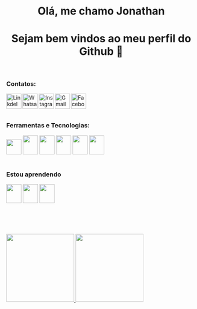 <h1 align="center"> Olá, me chamo Jonathan</h1>
<h1 align="center"> Sejam bem vindos ao meu perfil do Github 👋</h1>

<br>

### Contatos:

<a target="_blank" href="https://www.linkedin.com/in/jonathan-pires-680796100/">
  <img align="left" alt="LinkdeIN" width="40px" src="https://img.icons8.com/color/48/undefined/linkedin-circled--v1.png" />
</a>
<a target="_blank" href="https://api.whatsapp.com/send?phone=5511976444988">
  <img align="left" alt="Whatsapp" width="40px" src="https://img.icons8.com/color/48/undefined/whatsapp--v1.png" />
</a>
<a target="_blank" href="https://www.instagram.com/joow_pires/">
  <img align="left" alt="Instagram" width="40px" src="https://img.icons8.com/cute-clipart/64/undefined/instagram-new.png" />
</a>
<a target="_blank" href="mailto:jonathanpiresneves@hotmail.com">
  <img align="left" alt="Gmail" width="40px" src="https://img.icons8.com/fluency/48/undefined/email-open.png" />
</a>
<a target="_blank" href="https://www.facebook.com/jonathan.pires.946/">
  <img align="left" alt="Facebook" width="40px" src="https://img.icons8.com/color/48/undefined/facebook.png" />
</a>

<br><br><br>

### Ferramentas e Tecnologias:
<span>
<img width="40px" src="https://cdn.jsdelivr.net/gh/devicons/devicon/icons/git/git-original.svg" />
<img width="40px" height="50" src="https://cdn.jsdelivr.net/gh/devicons/devicon/icons/html5/html5-plain.svg" />
<img width="40px" height="50" src="https://cdn.jsdelivr.net/gh/devicons/devicon/icons/css3/css3-original-wordmark.svg" />
<img width="40px" height="50" src="https://cdn.jsdelivr.net/gh/devicons/devicon/icons/javascript/javascript-original.svg" />
<img width="40px" height="50" src="https://cdn.jsdelivr.net/gh/devicons/devicon/icons/react/react-original.svg" />
<img width="40px" height="50" src="https://cdn.jsdelivr.net/gh/devicons/devicon/icons/nodejs/nodejs-original-wordmark.svg" />
<span/>
<br><br>        
          
### Estou aprendendo
  
<span>
<img width="40px" height="50" src="https://cdn.jsdelivr.net/gh/devicons/devicon/icons/typescript/typescript-original.svg" />
<img width="40px" height="50" src="https://cdn.jsdelivr.net/gh/devicons/devicon/icons/mysql/mysql-original-wordmark.svg" />
<img width="40px" height="50" src="https://cdn.jsdelivr.net/gh/devicons/devicon/icons/tailwindcss/tailwindcss-plain.svg" />
<span/>

<br><br><br> 

<div>
<a href="https://github.com/joowpires">
<img height="180em" src="https://github-readme-stats.vercel.app/api/top-langs/?username=joowpires&layout=compact&langs_count=7&theme=dracula"/>
<img height="180em" src="https://github-readme-stats.vercel.app/api?username=joowpires&show_icons=true&theme=dracula&include_all_commits=true&count_private=true"/>
</div>


<!--
**JoowPires/JoowPires** is a ✨ _special_ ✨ repository because its `README.md` (this file) appears on your GitHub profile.

Here are some ideas to get you started:

- 🔭 I’m currently working on ...
- 🌱 I’m currently learning ...
- 👯 I’m looking to collaborate on ...
- 🤔 I’m looking for help with ...
- 💬 Ask me about ...
- 📫 How to reach me: ...
- 😄 Pronouns: ...
- ⚡ Fun fact: ...
-->
